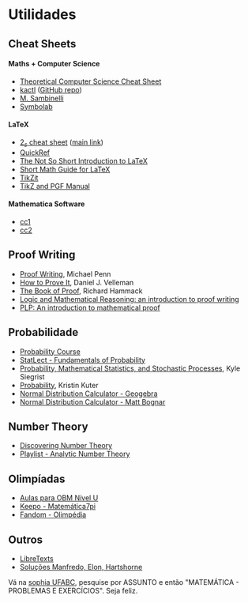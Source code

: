 # Utilidades

## Cheat Sheets
#### Maths + Computer Science
- [Theoretical Computer Science Cheat Sheet](https://tug.org/texshowcase/cheat.pdf)
- [kactl](https://nbviewer.org/github/kth-competitive-programming/kactl/blob/main/kactl.pdf) ([GitHub repo](https://github.com/kth-competitive-programming/kactl/blob/main/kactl.pdf))
- [M. Sambinelli](http://professor.ufabc.edu.br/~m.sambinelli/global/resumo-matematica.pdf)
- [Symbolab](https://www.symbolab.com/cheat-sheets/Trigonometry#)
#### LaTeX
- [$2_\varepsilon$ cheat sheet](https://wch.github.io/latexsheet/latexsheet-a4.pdf) ([main link](https://wch.github.io/latexsheet/))
- [QuickRef](https://quickref.me/latex.html)
- [The Not So Short Introduction to LaTeX](https://drive.google.com/drive/folders/1EK5THUv0Nzuk1xlAynOzutsu3nOQC4yw)
- [Short Math Guide for LaTeX](https://tug.ctan.org/info/short-math-guide/short-math-guide.pdf)
- [TikZit](https://tikzit.github.io/index.html)
- [TikZ and PGF Manual](https://www.bu.edu/math/files/2013/08/tikzpgfmanual.pdf)
#### Mathematica Software
- [cc1](https://appliedmaths.sun.ac.za/~htouchette/archive/notes/mathematicacmds1_2.pdf)
- [cc2](http://porthos.ist.utl.pt/docs/Mathematica/mathqkref.pdf)

## Proof Writing
- [Proof Writing](https://youtube.com/playlist?list=PLVMgvCDIRy1x00m7Oo9XzEkDDACeEK_m-&si=TJGouMzxLpvylKIT), Michael Penn
- [How to Prove It](https://users.metu.edu.tr/serge/courses/111-2011/textbook-math111.pdf), Daniel J. Velleman
- [The Book of Proof](https://www.people.vcu.edu/~rhammack/BookOfProof/Main.pdf), Richard Hammack
- [Logic and Mathematical Reasoning: an introduction to proof writing](https://www.siue.edu/~jloreau/courses/math-223/notes/intro-proofs-book.html)
- [PLP: An introduction to mathematical proof](https://personal.math.ubc.ca/~PLP/book/plp.html)

## Probabilidade
- [Probability Course](https://www.probabilitycourse.com/)
- [StatLect - Fundamentals of Probability](https://www.statlect.com/fundamentals-of-probability/)
- [Probability, Mathematical Statistics, and Stochastic Processes](https://stats.libretexts.org/Bookshelves/Probability_Theory/Probability_Mathematical_Statistics_and_Stochastic_Processes_%28Siegrist%29), Kyle Siegrist
- [Probability](https://stats.libretexts.org/Courses/Saint_Mary's_College_Notre_Dame/MATH_345__-_Probability_%28Kuter%29), Kristin Kuter
- [Normal Distribution Calculator - Geogebra](https://www.geogebra.org/m/W9Nz53Ct)
- [Normal Distribution Calculator - Matt Bognar](https://homepage.divms.uiowa.edu/~mbognar/applets/normal.html)

## Number Theory
- [Discovering Number Theory](https://www.math.uh.edu/~minru/web/dnt.html)
- [Playlist - Analytic Number Theory](https://www.youtube.com/playlist?list=PLbaA3qJlbE93DiTYMzl0XKnLn5df_QWqY)

## Olimpíadas
- [Aulas para OBM Nível U](https://www.youtube.com/playlist?list=PLpizEtrJatZE7Dy-PL_iFEBa9aD06apIm)
- [Keepo - Matemática7pi](https://keepo.io/matematica7pi/)
- [Fandom - Olimpédia](https://olimpedia.fandom.com/pt-br/wiki/Desigualdade_de_Chebyshev)

## Outros

- [LibreTexts](https://one.libretexts.org/home)
- [Soluções Manfredo, Elon, Hartshorne](https://sites.google.com/view/gustavoaraujo/para-estudantes?authuser=0)

Vá na [sophia UFABC](https://biblioteca.ufabc.edu.br/), pesquise por ASSUNTO e então "MATEMÁTICA - PROBLEMAS E EXERCÍCIOS". Seja feliz.



